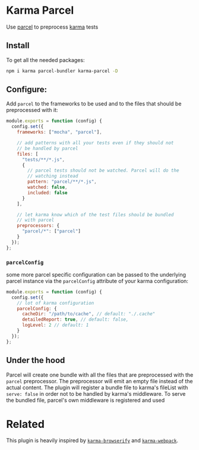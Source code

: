 # Karma Parcel

Use [parcel][] to preprocess [karma][] tests

## Install

To get all the needed packages:

```bash
npm i karma parcel-bundler karma-parcel -D
```

## Configure:

Add `parcel` to the frameworks to be used and to the files that should be preprocessed with it:

```js
module.exports = function (config) {
  config.set({
    frameworks: ["mocha", "parcel"],

    // add patterns with all your tests even if they should not
    // be handled by parcel
    files: [
      "tests/**/*.js",
      {
        // parcel tests should not be watched. Parcel will do the
        // watching instead
        pattern: "parcel/**/*.js",
        watched: false,
        included: false
      }
    ],

    // let karma know which of the test files should be bundled
    // with parcel
    preprocessors: {
      "parcel/*": ["parcel"]
    }
  });
};
```

### `parcelConfig`

some more parcel specific configuration can be passed to the underlying parcel
instance via the `parcelConfig` attribute of your karma configuration:

```js
module.exports = function (config) {
  config.set({
    // lot of karma configuration
    parcelConfig: {
      cacheDir: "/path/to/cache", // default: "./.cache"
      detailedReport: true, // default: false,
      logLevel: 2 // default: 1
    }
  });
};
```

## Under the hood

Parcel will create one bundle with all the files that are preprocessed with
the `parcel` preprocessor. The preprocessor will emit an empty file instead of
the actual content. The plugin will register a bundle file to karma's
fileList with `serve: false` in order not to be handled by karma's middleware.
To serve the bundled file, parcel's own middleware is registered and used

# Related

This plugin is heavily inspired by [`karma-browserify`][karma-browserify] and
[`karma-webpack`][karma-webpack].

[parcel]: https://parceljs.org/
[karma]: https://karma-runner.github.io
[karma-browserify]: https://github.com/nikku/karma-browserify
[karma-webpack]: https://github.com/webpack-contrib/karma-webpack
